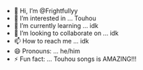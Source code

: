 - 👋 Hi, I’m @Frightfullyy
- 👀 I’m interested in ... Touhou
- 🌱 I’m currently learning ... idk
- 💞️ I’m looking to collaborate on ... idk
- 📫 How to reach me ... idk
- 😄 Pronouns: ... he/him
- ⚡ Fun fact: ... Touhou songs is AMAZING!!!

<!---
Frightfullyy/Frightfullyy is a ✨ special ✨ repository because its `README.md` (this file) appears on your GitHub profile.
You can click the Preview link to take a look at your changes.
--->
